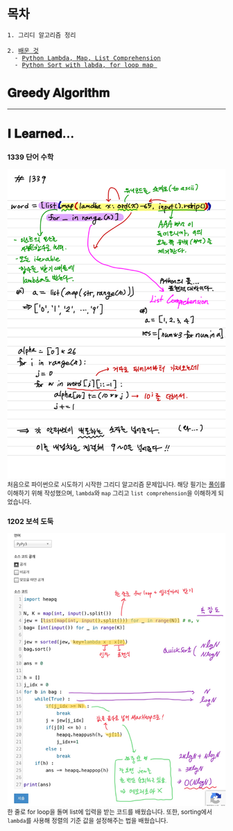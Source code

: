 # 목차
<pre>
1. 그리디 알고리즘 정리  

2. <a href="#learn">배운 것</a>  
  - <a href="#1339">Python Lambda, Map, List Comprehension</a>
  - <a href="#1202">Python Sort with labda, for loop map </a>
</pre>

# 𝐆𝐫𝐞𝐞𝐝𝐲 𝐀𝐥𝐠𝐨𝐫𝐢𝐭𝐡𝐦


---

<a name="learn"></a>
# 𝐈 𝐋𝐞𝐚𝐫𝐧𝐞𝐝...
<a name="1339"></a>
### 1339 단어 수학
![1339](img/1339.png)
처음으로 파이썬으로 시도하기 시작한 그리디 알고리즘 문제입니다. 해당 필기는 [풀이](https://suri78.tistory.com/183)를 이해하기 위해 작성했으며, `lambda`와 `map` 그리고 `list comprehension`을 이해하게 되었습니다.   

<a name="1202"></a>
### 1202 보석 도둑
![1202ex](img/1202ex.jpg)  
한 줄로 for loop을 돌며 list에 입력을 받는 코드를 배웠습니다. 또한, sorting에서 `lambda`를 사용해 정렬의 기준 값을 설정해주는 법을 배웠습니다.  
